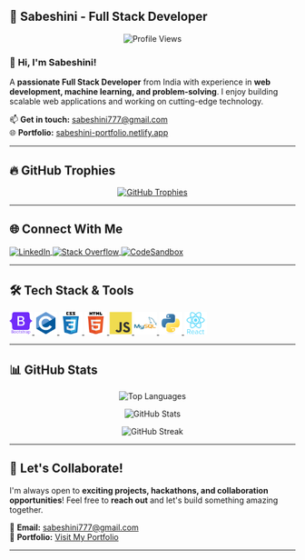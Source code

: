 

## 🚀 **Sabeshini - Full Stack Developer**  

<p align="center">
    <img src="https://komarev.com/ghpvc/?username=sabeshini&label=Profile%20Views&color=0e75b6&style=flat" alt="Profile Views" />
</p>

### 👋 **Hi, I'm Sabeshini!**  
A **passionate Full Stack Developer** from India with experience in **web development, machine learning, and problem-solving**. I enjoy building scalable web applications and working on cutting-edge technology.  

📫 **Get in touch:** [sabeshini777@gmail.com](mailto:sabeshini777@gmail.com)  
🌐 **Portfolio:** [sabeshini-portfolio.netlify.app](https://sabeshini-portfolio.netlify.app)  

---

## 🔥 **GitHub Trophies**
<p align="center">
    <a href="https://github.com/ryo-ma/github-profile-trophy">
        <img src="https://github-profile-trophy.vercel.app/?username=sabeshini&margin-w=5&theme=onestar" alt="GitHub Trophies" />
    </a>
</p>

---

## 🌐 **Connect With Me**  
<p align="left">
    <a href="https://linkedin.com/in/sabeshinimohan" target="_blank">
        <img align="center" src="https://raw.githubusercontent.com/rahuldkjain/github-profile-readme-generator/master/src/images/icons/Social/linked-in-alt.svg" alt="LinkedIn" height="30" width="40" />
    </a>
    <a href="https://stackoverflow.com/users/sabeshini" target="_blank">
        <img align="center" src="https://raw.githubusercontent.com/rahuldkjain/github-profile-readme-generator/master/src/images/icons/Social/stack-overflow.svg" alt="Stack Overflow" height="30" width="40" />
    </a>
    <a href="https://codesandbox.com/sabeshini" target="_blank">
        <img align="center" src="https://raw.githubusercontent.com/rahuldkjain/github-profile-readme-generator/master/src/images/icons/Social/codesandbox.svg" alt="CodeSandbox" height="30" width="40" />
    </a>
</p>

---

## 🛠️ **Tech Stack & Tools**
<p align="left">
    <a href="https://getbootstrap.com" target="_blank" rel="noreferrer">
        <img src="https://raw.githubusercontent.com/devicons/devicon/master/icons/bootstrap/bootstrap-plain-wordmark.svg" alt="Bootstrap" width="40" height="40"/>
    </a>
    <a href="https://www.cprogramming.com/" target="_blank" rel="noreferrer">
        <img src="https://raw.githubusercontent.com/devicons/devicon/master/icons/c/c-original.svg" alt="C" width="40" height="40"/>
    </a>
    <a href="https://www.w3schools.com/css/" target="_blank" rel="noreferrer">
        <img src="https://raw.githubusercontent.com/devicons/devicon/master/icons/css3/css3-original-wordmark.svg" alt="CSS3" width="40" height="40"/>
    </a>
    <a href="https://www.w3.org/html/" target="_blank" rel="noreferrer">
        <img src="https://raw.githubusercontent.com/devicons/devicon/master/icons/html5/html5-original-wordmark.svg" alt="HTML5" width="40" height="40"/>
    </a>
    <a href="https://developer.mozilla.org/en-US/docs/Web/JavaScript" target="_blank" rel="noreferrer">
        <img src="https://raw.githubusercontent.com/devicons/devicon/master/icons/javascript/javascript-original.svg" alt="JavaScript" width="40" height="40"/>
    </a>
    <a href="https://www.mysql.com/" target="_blank" rel="noreferrer">
        <img src="https://raw.githubusercontent.com/devicons/devicon/master/icons/mysql/mysql-original-wordmark.svg" alt="MySQL" width="40" height="40"/>
    </a>
    <a href="https://www.python.org" target="_blank" rel="noreferrer">
        <img src="https://raw.githubusercontent.com/devicons/devicon/master/icons/python/python-original.svg" alt="Python" width="40" height="40"/>
    </a>
    <a href="https://reactjs.org/" target="_blank" rel="noreferrer">
        <img src="https://raw.githubusercontent.com/devicons/devicon/master/icons/react/react-original-wordmark.svg" alt="React" width="40" height="40"/>
    </a>
</p>

---

## 📊 **GitHub Stats**
<p align="center">
    <img src="https://github-readme-stats.vercel.app/api/top-langs?username=sabeshini&show_icons=true&locale=en&layout=compact" alt="Top Languages" />
</p>
<p align="center">
    <img src="https://github-readme-stats.vercel.app/api?username=sabeshini&show_icons=true&locale=en" alt="GitHub Stats" />
</p>
<p align="center">
    <img src="https://github-readme-streak-stats.herokuapp.com/?user=sabeshini" alt="GitHub Streak" />
</p>

---

## 🚀 **Let's Collaborate!**
I'm always open to **exciting projects, hackathons, and collaboration opportunities**! Feel free to **reach out** and let's build something amazing together.  

💌 **Email:** [sabeshini777@gmail.com](mailto:sabeshini777@gmail.com)  
📂 **Portfolio:** [Visit My Portfolio](https://sabeshini-portfolio.netlify.app)  

---
